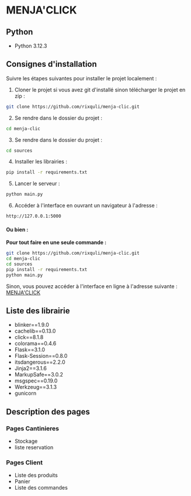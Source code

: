# MENJA'CLICK

## Python

- Python 3.12.3

## Consignes d'installation

Suivre les étapes suivantes pour installer le projet localement :

1. Cloner le projet si vous avez git d'installé sinon télécharger le projet en zip :

```bash
git clone https://github.com/rixquli/menja-clic.git
```

2. Se rendre dans le dossier du projet :

```bash
cd menja-clic
```

3. Se rendre dans le dossier du projet :

```bash
cd sources
```

4. Installer les librairies :

```bash
pip install -r requirements.txt
```

5. Lancer le serveur :

```bash
python main.py
```

6. Accéder à l'interface en ouvrant un navigateur à l'adresse :

```bash
http://127.0.0.1:5000
```

#### Ou bien :

**Pour tout faire en une seule commande :**

```bash
git clone https://github.com/rixquli/menja-clic.git
cd menja-clic
cd sources
pip install -r requirements.txt
python main.py
```

Sinon, vous pouvez accéder à l'interface en ligne à l'adresse suivante : [MENJA'CLICK](https://menjaclic-9d4ff48bbfb7.herokuapp.com)

## Liste des librairie

- blinker==1.9.0
- cachelib==0.13.0
- click==8.1.8
- colorama==0.4.6
- Flask==3.1.0
- Flask-Session==0.8.0
- itsdangerous==2.2.0
- Jinja2==3.1.6
- MarkupSafe==3.0.2
- msgspec==0.19.0
- Werkzeug==3.1.3
- gunicorn

## Description des pages

### Pages Cantinieres

- Stockage
- liste reservation

### Pages Client

- Liste des produits
- Panier
- Liste des commandes
